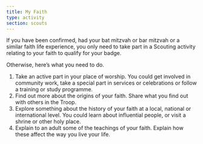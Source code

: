 ```yaml
---
title: My Faith
type: activity
section: scouts
---
```


If you have been confirmed, had your bat mitzvah or bar mitzvah or a similar faith life experience, you only need to take part in a Scouting activity relating to your faith to qualify for your badge.

Otherwise, here’s what you need to do.

1. Take an active part in your place of worship. You could get involved in community work, take a special part in services or celebrations or follow a training or study programme.
1. Find out more about the origins of your faith. Share what you find out with others in the Troop.
1. Explore something about the history of your faith at a local, national or international level. You could learn about influential people, or visit a shrine or other holy place.
1. Explain to an adult some of the teachings of your faith. Explain how these affect the way you live your life.
 

